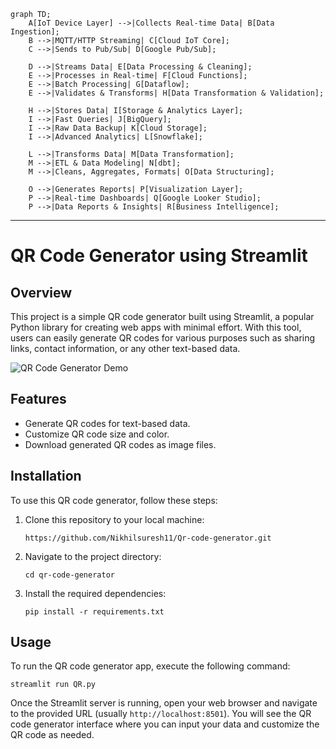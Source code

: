 ```mermaid
graph TD;
    A[IoT Device Layer] -->|Collects Real-time Data| B[Data Ingestion];
    B -->|MQTT/HTTP Streaming| C[Cloud IoT Core];
    C -->|Sends to Pub/Sub| D[Google Pub/Sub];

    D -->|Streams Data| E[Data Processing & Cleaning];
    E -->|Processes in Real-time| F[Cloud Functions];
    E -->|Batch Processing| G[Dataflow];
    E -->|Validates & Transforms| H[Data Transformation & Validation];

    H -->|Stores Data| I[Storage & Analytics Layer];
    I -->|Fast Queries| J[BigQuery];
    I -->|Raw Data Backup| K[Cloud Storage];
    I -->|Advanced Analytics| L[Snowflake];

    L -->|Transforms Data| M[Data Transformation];
    M -->|ETL & Data Modeling| N[dbt];
    M -->|Cleans, Aggregates, Formats| O[Data Structuring];

    O -->|Generates Reports| P[Visualization Layer];
    P -->|Real-time Dashboards| Q[Google Looker Studio];
    P -->|Data Reports & Insights| R[Business Intelligence];

```






















---

# QR Code Generator using Streamlit

## Overview

This project is a simple QR code generator built using Streamlit, a popular Python library for creating web apps with minimal effort. With this tool, users can easily generate QR codes for various purposes such as sharing links, contact information, or any other text-based data.

![QR Code Generator Demo](demo.gif)

## Features

- Generate QR codes for text-based data.
- Customize QR code size and color.
- Download generated QR codes as image files.

## Installation

To use this QR code generator, follow these steps:

1. Clone this repository to your local machine:

   ```
   https://github.com/Nikhilsuresh11/Qr-code-generator.git
   ```

2. Navigate to the project directory:

   ```
   cd qr-code-generator
   ```

3. Install the required dependencies:

   ```
   pip install -r requirements.txt
   ```

## Usage

To run the QR code generator app, execute the following command:

```
streamlit run QR.py
```

Once the Streamlit server is running, open your web browser and navigate to the provided URL (usually `http://localhost:8501`). You will see the QR code generator interface where you can input your data and customize the QR code as needed.
